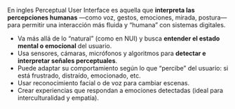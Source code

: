 En ingles Perceptual User Interface es aquella que **interpreta las percepciones humanas** —como voz, gestos, emociones, mirada, postura— para permitir una interacción más fluida y “humana” con sistemas digitales.


- Va más allá de lo “natural” (como en NUI) y busca **entender el estado mental o emocional** del usuario.
- Usa sensores, cámaras, micrófonos y algoritmos para **detectar e interpretar señales perceptuales**.
- Puede adaptar su comportamiento según lo que “percibe” del usuario: si está frustrado, distraído, emocionado, etc.
- Usar reconocimiento facial o de voz para cambiar escenas.
- Crear experiencias que respondan a emociones detectadas (ideal para interculturalidad y empatía).
